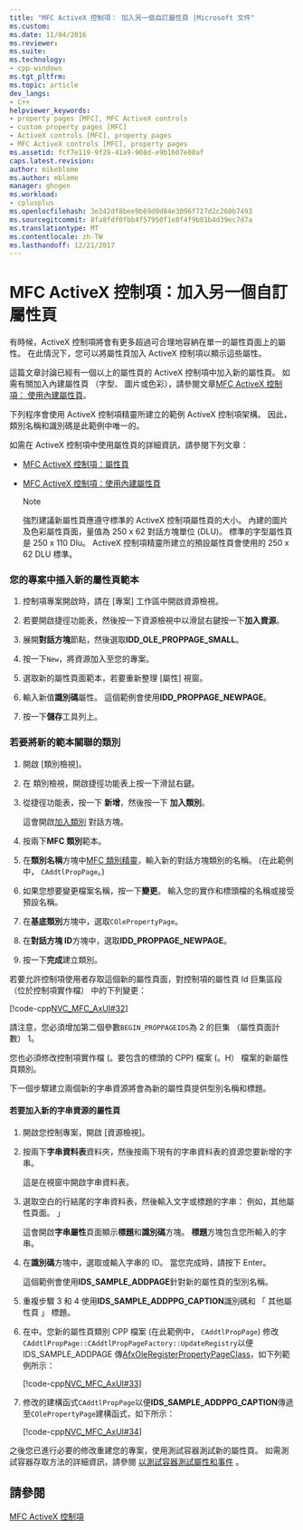 ```yaml
---
title: "MFC ActiveX 控制項： 加入另一個自訂屬性頁 |Microsoft 文件"
ms.custom: 
ms.date: 11/04/2016
ms.reviewer: 
ms.suite: 
ms.technology:
- cpp-windows
ms.tgt_pltfrm: 
ms.topic: article
dev_langs:
- C++
helpviewer_keywords:
- property pages [MFC], MFC ActiveX controls
- custom property pages [MFC]
- ActiveX controls [MFC], property pages
- MFC ActiveX controls [MFC], property pages
ms.assetid: fcf7e119-9f29-41a9-908d-e9b1607e08af
caps.latest.revision: 
author: mikeblome
ms.author: mblome
manager: ghogen
ms.workload:
- cplusplus
ms.openlocfilehash: 3e342df8bee9b69d0d84e3096f727d2c260b7493
ms.sourcegitcommit: 8fa8fdf0fbb4f57950f1e8f4f9b81b4d39ec7d7a
ms.translationtype: MT
ms.contentlocale: zh-TW
ms.lasthandoff: 12/21/2017
---
```

# <a name="mfc-activex-controls-adding-another-custom-property-page"></a>MFC ActiveX 控制項：加入另一個自訂屬性頁
有時候，ActiveX 控制項將會有更多超過可合理地容納在單一的屬性頁面上的屬性。 在此情況下，您可以將屬性頁加入 ActiveX 控制項以顯示這些屬性。  
  
 這篇文章討論已經有一個以上的屬性頁的 ActiveX 控制項中加入新的屬性頁。 如需有關加入內建屬性頁 （字型、 圖片或色彩），請參閱文章[MFC ActiveX 控制項： 使用內建屬性頁](../mfc/mfc-activex-controls-using-stock-property-pages.md)。  
  
 下列程序會使用 ActiveX 控制項精靈所建立的範例 ActiveX 控制項架構。 因此，類別名稱和識別碼是此範例中唯一的。  
  
 如需在 ActiveX 控制項中使用屬性頁的詳細資訊，請參閱下列文章：  
  
-   [MFC ActiveX 控制項：屬性頁](../mfc/mfc-activex-controls-property-pages.md)  
  
-   [MFC ActiveX 控制項：使用內建屬性頁](../mfc/mfc-activex-controls-using-stock-property-pages.md)  
  
    > [!NOTE]
    >  強烈建議新屬性頁應遵守標準的 ActiveX 控制項屬性頁的大小。 內建的圖片及色彩屬性頁面，量值為 250 x 62 對話方塊單位 (DLU)。 標準的字型屬性頁是 250 x 110 Dlu。 ActiveX 控制項精靈所建立的預設屬性頁會使用的 250 x 62 DLU 標準。  
  
### <a name="to-insert-a-new-property-page-template-into-your-project"></a>您的專案中插入新的屬性頁範本  
  
1.  控制項專案開啟時，請在 [專案] 工作區中開啟資源檢視。  
  
2.  若要開啟捷徑功能表，然後按一下資源檢視中以滑鼠右鍵按一下**加入資源**。  
  
3.  展開**對話方塊**節點，然後選取**IDD_OLE_PROPPAGE_SMALL**。  
  
4.  按一下`New`，將資源加入至您的專案。  
  
5.  選取新的屬性頁面範本，若要重新整理 [屬性] 視窗。  
  
6.  輸入新值**識別碼**屬性。 這個範例會使用**IDD_PROPPAGE_NEWPAGE**。  
  
7.  按一下**儲存**工具列上。  
  
### <a name="to-associate-the-new-template-with-a-class"></a>若要將新的範本關聯的類別  
  
1.  開啟 [類別檢視]。  
  
2.  在 類別檢視，開啟捷徑功能表上按一下滑鼠右鍵。  
  
3.  從捷徑功能表，按一下 **新增**，然後按一下 **加入類別**。  
  
     這會開啟[加入類別](../ide/add-class-dialog-box.md) 對話方塊。  
  
4.  按兩下**MFC 類別**範本。  
  
5.  在**類別名稱**方塊中[MFC 類別精靈](../mfc/reference/mfc-add-class-wizard.md)，輸入新的對話方塊類別的名稱。 (在此範例中， `CAddtlPropPage`。)  
  
6.  如果您想要變更檔案名稱，按一下**變更**。 輸入您的實作和標頭檔的名稱或接受預設名稱。  
  
7.  在**基底類別**方塊中，選取`COlePropertyPage`。  
  
8.  在**對話方塊 ID**方塊中，選取**IDD_PROPPAGE_NEWPAGE**。  
  
9. 按一下**完成**建立類別。  
  
 若要允許控制項使用者存取這個新的屬性頁面，對控制項的屬性頁 Id 巨集區段 （位於控制項實作檔） 中的下列變更：  
  
 [!code-cpp[NVC_MFC_AxUI#32](../mfc/codesnippet/cpp/mfc-activex-controls-adding-another-custom-property-page_1.cpp)]  
  
 請注意，您必須增加第二個參數`BEGIN_PROPPAGEIDS`為 2 的巨集 （屬性頁面計數） 1。  
  
 您也必須修改控制項實作檔 (。要包含的標頭的 CPP) 檔案 (。H） 檔案的新屬性頁類別。  
  
 下一個步驟建立兩個新的字串資源將會為新的屬性頁提供型別名稱和標題。  
  
#### <a name="to-add-new-string-resources-to-a-property-page"></a>若要加入新的字串資源的屬性頁  
  
1.  開啟您控制專案，開啟 [資源檢視]。  
  
2.  按兩下**字串資料表**資料夾，然後按兩下現有的字串資料表的資源您要新增的字串。  
  
     這是在視窗中開啟字串資料表。  
  
3.  選取空白的行結尾的字串資料表，然後輸入文字或標題的字串： 例如，其他屬性頁面。 」  
  
     這會開啟**字串屬性**頁面顯示**標題**和**識別碼**方塊。 **標題**方塊包含您所輸入的字串。  
  
4.  在**識別碼**方塊中，選取或輸入字串的 ID。 當您完成時，請按下 Enter。  
  
     這個範例會使用**IDS_SAMPLE_ADDPAGE**針對新的屬性頁的型別名稱。  
  
5.  重複步驟 3 和 4 使用**IDS_SAMPLE_ADDPPG_CAPTION**識別碼和 「 其他屬性頁 」 標題。  
  
6.  在中。您新的屬性頁類別 CPP 檔案 (在此範例中， `CAddtlPropPage`) 修改`CAddtlPropPage::CAddtlPropPageFactory::UpdateRegistry`以便 IDS_SAMPLE_ADDPAGE 傳[AfxOleRegisterPropertyPageClass](../mfc/reference/registering-ole-controls.md#afxoleregisterpropertypageclass)，如下列範例所示：  
  
     [!code-cpp[NVC_MFC_AxUI#33](../mfc/codesnippet/cpp/mfc-activex-controls-adding-another-custom-property-page_2.cpp)]  
  
7.  修改的建構函式`CAddtlPropPage`以便**IDS_SAMPLE_ADDPPG_CAPTION**傳遞至`COlePropertyPage`建構函式，如下所示：  
  
     [!code-cpp[NVC_MFC_AxUI#34](../mfc/codesnippet/cpp/mfc-activex-controls-adding-another-custom-property-page_3.cpp)]  
  
 之後您已進行必要的修改重建您的專案，使用測試容器測試新的屬性頁。 如需測試容器存取方法的詳細資訊，請參閱 [以測試容器測試屬性和事件](../mfc/testing-properties-and-events-with-test-container.md) 。  
  
## <a name="see-also"></a>請參閱  
 [MFC ActiveX 控制項](../mfc/mfc-activex-controls.md)

